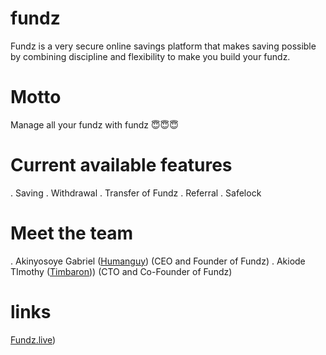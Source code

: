 
# fundz
Fundz is a very secure online savings platform that makes saving possible by combining discipline and flexibility to make you build your fundz.

# Motto
Manage all your fundz with fundz 😇😇😇
# Current available features

. Saving 
. Withdrawal
. Transfer of Fundz
. Referral
. Safelock

# Meet the team

. Akinyosoye Gabriel (<a href="https://github.com/humanguy" target="_blank">Humanguy</a>) (CEO and Founder of Fundz)
. Akiode TImothy (<a href="https://github.com/timbaron" target="_blank">Timbaron</a>)) (CTO and Co-Founder of Fundz)

# links

<a href="https://fundz.live" target="_blank">Fundz.live</a>)
